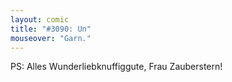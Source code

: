 ```yaml
---
layout: comic
title: "#3090: Un"
mouseover: "Garn."
---
```


PS: 
Alles Wunderliebknuffiggute, Frau Zauberstern!

